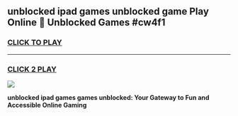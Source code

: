 
## unblocked ipad games unblocked game Play Online 👋 Unblocked Games #cw4f1
<h3>
<a href="https://premium.freeplayer.one?title=unblocked_ipad_games&ref=21F">CLICK TO PLAY</a></h3>
<hr>

<h3>
<a href="https://premium.freeplayer.one?title=unblocked_ipad_games&ref=21F">CLICK 2 PLAY</a>
  
</h3>

<a href="https://premium.freeplayer.one?title=unblocked_ipad_games&ref=21F/"><img src="https://clearcache.store/games.png"></a>


**unblocked ipad games games unblocked: Your Gateway to Fun and Accessible Online Gaming**
